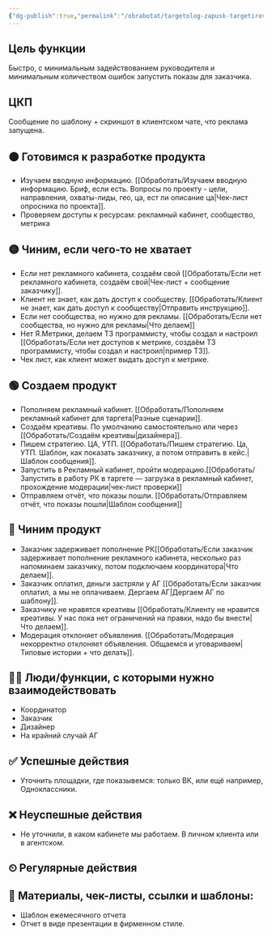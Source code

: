 ```yaml
---
{"dg-publish":true,"permalink":"/obrabotat/targetolog-zapusk-targetirovannoj-reklamy/"}
---
```


## Цель функции
Быстро, с минимальным задействованием руководителя и минимальным количеством ошибок запустить показы для заказчика.
## ЦКП
Сообщение по шаблону + скриншот в клиентском чате, что реклама запущена.
## 🟠 Готовимся к разработке продукта
- Изучаем вводную информацию. [[Обработать/Изучаем вводную информацию. Бриф, если есть. Вопросы по проекту - цели, направления, охваты-лиды, гео, ца, ест ли описание ца\|Чек-лист опросника по проекта]]. 
- Проверяем доступы к ресурсам: рекламный кабинет, сообщество, метрика
## 🟡 Чиним, если чего-то не хватает
- Если нет рекламного кабинета, создаём свой [[Обработать/Если нет рекламного кабинета, создаём свой\|Чек-лист + сообщение заказчику]]. 
- Клиент не знает, как дать доступ к сообществу. [[Обработать/Клиент не знает, как дать доступ к сообществу\|Отправить инструкцию]]. 
- Если нет сообщества, но нужно для рекламы. [[Обработать/Если нет сообщества, но нужно для рекламы\|Что делаем]]
- Нет Я.Метрики, делаем ТЗ программисту, чтобы создал и настроил [[Обработать/Если нет доступов к метрике, создаём ТЗ программисту, чтобы создал и настроил\|пример ТЗ]]. 
- Чек лист, как клиент может выдать доступ к метрике.

## 🟢 Создаем продукт
- Пополняем рекламный кабинет. [[Обработать/Пополняем рекламный кабинет для таргета\|Разные сценарии]]. 
- Создаём креативы. По умолчанию самостоятельно или через [[Обработать/Создаём креативы\|дизайнера]].
- Пишем стратегию. ЦА, УТП. [[Обработать/Пишем стратегию. Ца, УТП. Шаблон, как показать заказчику, а потом отправить в кейс.\|Шаблон сообщения]].
- Запустить в Рекламный кабинет, пройти модерацию.[[Обработать/Запустить в работу РК в таргете — загрузка в рекламный кабинет, прохождение модерации\|чек-лист проверки]]
- Отправляем отчёт, что показы пошли. [[Обработать/Отправляем отчёт, что показы пошли\|Шаблон сообщения]] 

## 🔵 Чиним продукт
- Заказчик задерживает пополнение РК[[Обработать/Если заказчик задерживает пополнение рекламного кабинета, несколько раз напоминаем заказчику, потом подключаем координатора\|Что делаем]]. 
- Заказчик оплатил, деньги застряли у АГ [[Обработать/Если заказчик оплатил, а мы не оплачиваем. Дергаем АГ\|Дергаем АГ по шаблону]]. 
- Заказчику не нравятся креативы [[Обработать/Клиенту не нравится креативы. У нас пока нет ограничений на правки, надо бы внести\|Что делаем]]. 
- Модерация отклоняет объявления. [[Обработать/Модерация некорректно отклоняет объявления. Общаемся и уговариваем\|Типовые истории + что делать]]. 


## 🧗‍♀️ Люди/функции, с которыми нужно взаимодействовать
- Координатор
- Заказчик
- Дизайнер
- На крайний случай АГ

## ✅ Успешные действия
- Уточнить площадки, где показывемся: только ВК, или ещё например, Одноклассники.
## ❌ Неуспешные действия
- Не уточнили, в каком кабинете мы работаем. В личном клиента или в агентском.

## ⏲ Регулярные действия

## 📃 Материалы, чек-листы, ссылки и шаблоны:
- Шаблон ежемесячного отчета
- Отчет в виде презентации в фирменном стиле.